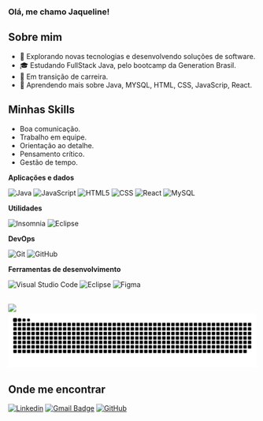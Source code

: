 ### Olá, me chamo Jaqueline!

## Sobre mim

- 🤔 Explorando novas tecnologias e desenvolvendo soluções de software.
- 🎓 Estudando FullStack Java, pelo bootcamp da Generation Brasil.
- 💼 Em transição de carreira.
- 🌱 Aprendendo mais sobre Java, MYSQL, HTML, CSS, JavaScrip, React.


## Minhas Skills

  - Boa comunicação.
  - Trabalho em equipe.
  - Orientação ao detalhe.
  - Pensamento crítico.
  - Gestão de tempo.


**Aplicações e dados**

![Java](https://img.shields.io/badge/-Java-333333?style=flat&logo=Java&logoColor=007396)
![JavaScript](https://img.shields.io/badge/-JavaScript-333333?style=flat&logo=javascript)
![HTML5](https://img.shields.io/badge/-HTML5-333333?style=flat&logo=HTML5)
![CSS](https://img.shields.io/badge/-CSS-333333?style=flat&logo=CSS3&logoColor=1572B6)
![React](https://img.shields.io/badge/-React-333333?style=flat&logo=react)
![MySQL](https://img.shields.io/badge/-MySQL-333333?style=flat&logo=mysql)

**Utilidades**

![Insomnia](https://img.shields.io/badge/-Insomnia-333333?style=flat&logo=insomnia)
![Eclipse](https://img.shields.io/badge/-Eclipse-333333?style=flat&logo=eclipse-ide&logoColor=2C2255)

**DevOps**

![Git](https://img.shields.io/badge/-Git-333333?style=flat&logo=git)
![GitHub](https://img.shields.io/badge/-GitHub-333333?style=flat&logo=github)

**Ferramentas de desenvolvimento**

![Visual Studio Code](https://img.shields.io/badge/-Visual%20Studio%20Code-333333?style=flat&logo=visual-studio-code&logoColor=007ACC)
![Eclipse](https://img.shields.io/badge/-Eclipse-333333?style=flat&logo=eclipse-ide&logoColor=2C2255)
![Figma](https://img.shields.io/badge/-Figma-333333?style=flat&logo=figma&logoColor=007ACC)

<br/>

<a href="https://github.com/Jaquelinevalle" title="Perfil da Jaqueline">
  <img height="180em" src="https://github-readme-stats.vercel.app/api?username=Jaquelinevalle&theme=dracula&show_icons=true" />
</a>

<picture>
  <source media="(prefers-color-scheme: dark)" srcset="https://raw.githubusercontent.com/Jaquelinevalle/Jaquelinevalle/output/github-contribution-grid-snake-dark.svg">
  <source media="(prefers-color-scheme: light)" srcset="https://raw.githubusercontent.com/Jaquelinevalle/Jaquelinevalle/output/github-contribution-grid-snake.svg">
  <img alt="github contribution grid snake animation" src="https://raw.githubusercontent.com/Jaquelinevalle/Jaquelinevalle/output/github-contribution-grid-snake.svg">
</picture>

## Onde me encontrar

[![Linkedin](https://img.shields.io/badge/-JaquelineCosta-blue?style=flat-square&logo=Linkedin&logoColor=white&link=www.linkedin.com/in/jaqueline-valle)](www.linkedin.com/in/jaqueline-valle)
[![Gmail Badge](https://img.shields.io/badge/-jaquelinevalle23@gmail.com-006bed?style=flat-square&logo=Gmail&logoColor=white&link=mailto:jaquelinevalle23@gmail.com)](mailto:jaquelinevalle23@gmail.com)
[![GitHub](https://img.shields.io/github/followers/Jaquelinevalle?label=follow&style=social)](https://github.com/Jaquelinevalle)

